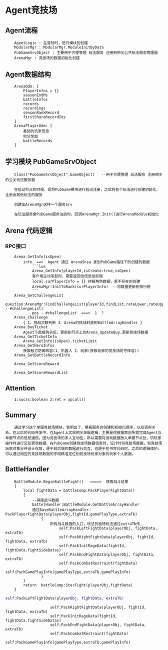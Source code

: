 # Agent竞技场

## Agent流程
```text
	AgentLogic : 在登陆时，进行模块的创建
	ModularMgr : ModularMgr.ModuleInitByData
	PubGameSrvObject : 主要用于方便管理 玩法服务 注册到相关公共玩法服务管理器
	ArenaMgr : 竞技场的数据初始化创建
```

## Agent数据结构

```text
	ArenaOdm: [
		PlayerInfos = {}
		seasonEndMs
		battleInfos
		records
		recordings
		sensonRankRecord
		firstShareRecordIds
	]
	ArenaPlayerOdm: [
		基础的玩家信息
		积分奖励
		battleRecords
	]
```

## 学习模块  PubGameSrvObject
```text
	Class("PubGameSrvObject",GameObject)   --用于方便管理 玩法服务 注册相关的公关玩法服务器

	在启动节点的时候，现将PubGame模块进行启动注册，之后将各个玩法进行创建初始化，注册出其他玩法的服务

	创建出ArenaMgr这样一个服务Srv

	在玩法服务像PubGame服务注册时，回调ArenaMgr.Init()进行ArenaModule初始化

```

## Arena 代码逻辑
### RPC接口
```text
	Arena_GetInfo(isOpen)
		info  ==>  Agent 通过 ArenaSnsa 拿到PubGame路径下的创建的数据 
			```lua
			Arena_GetInfo(playerId,isCreate:true,isOpen) 
			客户端主动吊起时，需要返回给信息给前端
			local curPlayerInfo = {} 拼接角色数据，若不存在则创建
			ArenaMgr:InitToRank(curPlayerInfo)  --将数据更新到排行榜
			```
	Arena_GetChallengeList
		question:ArenaMgr:FindChallengeList(playerId,findList,rateLower,rateUpper,matchMapInfo,challengeList,pos - #challengeList)   
			pos - #challengeList  ===>  1  ?
	Arena_Challenge
		{ 1、挑战次数判断 2、Arena的挑战封装到BattleArrayHandler }
	Arena_BuyTicket
		Agent下直接购买后，更新到节点上的Arena_UpdateBuy,更新竞技场数据
	Arena_GetTicketInfo
		Arena_GetInfo(isOpen).ticketLimit
	Arena_GetHeroInfos
		获取敌方防御阵容(1、机器人 2、玩家(获取玩家的竞技场防守阵容))
	Arena_GetBattleRecordInfo

	Arena_GetScoreReward

	Arena_GetScoreRewardList
```

## Attention
```text
	1:sucss:boolean 2:ret = xpcall()
```

## Summary
```text
	通过学习这个单服竞技场模块，我明白了，模板服务的创建和初始化顺序，以及调用关系，在以后的代码开发中，在Agent上实现相关单服逻辑，主要是得根据策划所需完成Agent与单服节点的信息通信。因为竞技场的多人互动性，所以需要将游戏数据放入单服节点处，供玩家操作时进行交互更改数据。在PubGame创建竞技场数据信息时，设计时将竞技场数据，和竞技场玩家对象分开设计存放，便于前后端的数据进行交互，也便于在书写代码时，之后的逻辑维护。可以通过相应的竞技场数据的字段精准定位到竞技场玩家对象的玩家个人数据。
```

## BattleHandler
```text
	BattleModule.BeginBattleFight()   ====>  获取战斗结果
	{	
		local fightData = battleComp:PackPlayerFightData()
		{
			--拼接战斗数据
			battelHandler:BattleModule.GetBattleArrayHandler
			通过BaseBattleArrayHandler：PackPlayerFightData(playerObj,fightId,gamePlayType,extraTb)
				{
					所有战斗数据的入口，玩法的独特玩法通过extraTb传,
						self:PackLeftFightData(playerObj, fightData, extraTb)
						self:PackRightFightData(playerObj, fightId, fightData, extraTb)
						self:PackInitRageData(fightId, fightData.fightSideDatas)
						self:PackEndFightData(playerObj, fightData, extraTb)
						self:PackCombatRestraint(fightData)
						self:PackGamePlayInfo(gamePlayType,extraTb.gamePlayInfo)
				}
		}
		return  battleComp:StarFight(playerObj,fightData)
	}
```
```lua
self:PackLeftFightData(playerObj, fightData, extraTb)

```

						self:PackRightFightData(playerObj, fightId, fightData, extraTb)
						self:PackInitRageData(fightId, fightData.fightSideDatas)
						self:PackEndFightData(playerObj, fightData, extraTb)
						self:PackCombatRestraint(fightData)
						self:PackGamePlayInfo(gamePlayType,extraTb.gamePlayInfo)
						